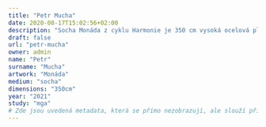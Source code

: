 ```yaml
---
title: "Petr Mucha"
date: 2020-08-17T15:02:56+02:00
description: "Socha Monáda z cyklu Harmonie je 350 cm vysoká ocelová plastika tvořená ze svařovaných plechů, které prostorově reprezentují harmonické intervaly aplikované na idealizované proporce lidské postavy."
draft: false
url: "petr-mucha"
owner: admin
name: "Petr"
surname: "Mucha"
artwork: "Monáda"
medium: "socha"
dimensions: "350cm"
year: "2021"
study: "mga"
# Zde jsou uvedená metadata, která se přímo nezobrazují, ale slouží při generování webu - tagů pro Facebook a Twitter, atd.
---
```

